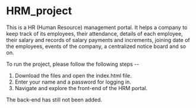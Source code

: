 # HRM_project
This is a HR (Human Resource) management portal. 
It helps a company to keep track of its employees, their attendance, details of each employee, their salary
and records of salary payments and increments, joining date of the employees, events of the company, a centralized 
notice board and so on.

To run the project, please follow the following steps --

1. Download the files and open the index.html file.
2. Enter your name and a password for logging in.
3. Navigate and explore the front-end of the HRM portal.

The back-end has still not been added.
